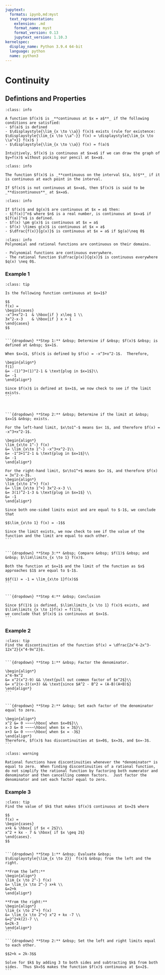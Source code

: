 ```yaml
---
jupytext:
  formats: ipynb,md:myst
  text_representation:
    extension: .md
    format_name: myst
    format_version: 0.13
    jupytext_version: 1.10.3
kernelspec:
  display_name: Python 3.9.4 64-bit
  language: python
  name: python3
---
```

# Continuity

## Defintions and Properties

```{admonition} Definition
:class: info

A function $f(x)$ is _**continuous at $x = a$**_ if the following conditions are satisfied:
- $f(a)$ is defined
- $\displaystyle{\lim_{x \to \\a}} f(x)$ exists (rule for existence: 
$\displaystyle{\lim_{x \to \\a^-}} f(x) = \displaystyle{\lim_{x \to \\a^+}} f(x)$ )
- $\displaystyle{\lim_{x \to \\a}} f(x) = f(a)$

Intuitively, $f(x)$ is continuous at $x=a$ if we can draw the graph of $y=f(x)$ without picking our pencil at $x=a$.
```


```{admonition} Definition
:class: info

The function $f(x)$ is _**continuous on the interval $(a, b)$**_ if it is continuous at each point in the interval.

If $f(x)$ is not continuous at $x=a$, then $f(x)$ is said to be _**discontinuous**_ at $x=a$.
```

```{admonition} Properties of Continuous Functions
:class: info

If $f(x)$ and $g(x)$ are continuous at $x = a$ then:
- $[f(x)]^n$ where $n$ is a real number, is continuous at $x=a$ if $[f(a)]^n$ is defined.
- $f(x) \pm g(x)$ is continuous at $x = a$
- $f(x) \times g(x)$ is continuous at $x = a$
- $\dfrac{f(x)}{g(x)}$ is continuous at $x = a$ if $g(a)\neq 0$
```

```{admonition} Continuity of Polynomial and Rational Functions
:class: info
Polynomial and rational functions are continuous on their domains.

- Polynomial functions are continuous everywhere.
- The rational function $\dfrac{p(x)}{q(x)}$ is continuous everywhere $q(x) \neq 0$.
```


### Example 1

````{admonition} Continuity at a point
:class: tip

Is the following function continuous at $x=1$?

$$
f(x) =
\begin{cases}
-x^3+x^2-1 	& \hbox{if } x\leq 1 \\
3x^2-x-3	& \hbox{if } x > 1
\end{cases}
$$


```{dropdown} **Step 1:** &nbsp; Determine if &nbsp; $f(x)$ &nbsp; is defined at &nbsp; $x=1$.

When $x=1$, $f(x)$ is defined by $f(x) = -x^3+x^2-1$.  Therefore,

\begin{align*}
f(1) 
&= -(1)^3+(1)^2-1 & \text{plug in $x=1$}\\
&= -1 
\end{align*}

Since $f(x)$ is defined at $x=1$, we now check to see if the limit exists.
```



```{dropdown} **Step 2:** &nbsp; Determine if the limit at &nbsp; $x=1$ &nbsp; exists.

For the left-hand limit, $x\to1^-$ means $x< 1$, and therefore $f(x) = -x^3+x^2-1$.

\begin{align*}
\lim_{x\to 1^-} f(x) 
&= \lim_{x\to 1^-} -x^3+x^2-1\\
&= -1^3+1^2-1 & \text{plug in $x=1$}\\
&= -1 
\end{align*}

For the right-hand limit, $x\to1^+$ means $x> 1$, and therefore $f(x) = 3x^2-x-3$.
\begin{align*}
\lim_{x\to 1^+} f(x) 
&= \lim_{x\to 1^+} 3x^2-x-3 \\
&= 3(1)^2-1-3 & \text{plug in $x=1$} \\
&= -1 
\end{align*}

Since both one-sided limits exist and are equal to $-1$, we conclude that

$$\lim_{x\to 1} f(x) = -1$$

Since the limit exists, we now check to see if the value of the function and the limit are equal to each other.
```


```{dropdown} **Step 3:** &nbsp; Compare &nbsp; $f(1)$ &nbsp; and &nbsp; $\lim\limits_{x \to 1} f(x)$.

Both the function at $x=1$ and the limit of the function as $x$ approaches $1$ are equal to $-1$.

$$f(1) = -1 = \lim_{x\to 1}f(x)$$
```


```{dropdown} **Step 4:** &nbsp; Conclusion

Since $f(1)$ is defined, $\lim\limits_{x \to 1} f(x)$ exists, and $\lim\limits_{x \to 1}f(x) = f(1)$,
we conclude that $f(x)$ is continuous at $x=1$.
```
````


### Example 2
````{admonition} Find the discontinuities
:class: tip
Find the discontinuities of the function $f(x) = \dfrac{2x^4-2x^3-12x^2}{x^4-9x^2}$.


```{dropdown} **Step 1:** &nbsp; Factor the denominator.

\begin{align*}
x^4-9x^2
&= x^2(x^2-9) && \text{pull out common factor of $x^2$}\\
&= x^2(x-3)(x+3) && \text{since $A^2 - B^2 = (A-B)(A+B)$}
\end{align*}
```


```{dropdown} **Step 2:** &nbsp; Set each factor of the denominator equal to zero.

\begin{align*}
x^2 &= 0 ~~~~\hbox{ when $x=0$}\\
x-3 &= 0 ~~~~\hbox{ when $x = 3$}\\
x+3 &= 0 ~~~~\hbox{ when $x = -3$}
\end{align*}
Therefore, $f(x)$ has discontinuities at $x=0$, $x=3$, and $x=-3$.
```
````

```{admonition} Discontinuities of Rational Functions
:class: warning

Rational functions have discontinuities whenever the *denominator* is equal to zero.  When finding discontinuities of a rational function, do not simplify the rational function by factoring both numerator and denominator and then cancelling common factors.  Just factor the denominator and set each factor equal to zero.
```



### Example 3
````{admonition} Choosing a parameter to make function continuous
:class: tip
Find the value of $k$ that makes $f(x)$ continuous at $x=2$ where

$$
f(x) = 
\begin{cases}
x+k & \hbox{ if $x < 2$}\\
x^2 + kx - 7 & \hbox{ if $x \geq 2$}
\end{cases}.
$$


```{dropdown} **Step 1:** &nbsp; Evaluate &nbsp; $\displaystyle{\lim_{x \to 2}}  f(x)$ &nbsp; from the left and the right.

**From the left:**
\begin{align*}
\lim_{x \to 2^-} f(x) 
&= \lim_{x \to 2^-} x+k \\
&=2+k 
\end{align*}

**From the right:**
\begin{align*}
\lim_{x \to 2^+} f(x) 
&= \lim_{x \to 2^+} x^2 + kx -7 \\
&=2^2+k(2)-7 \\
&=2k-3 
\end{align*}
```

```{dropdown} **Step 2:** &nbsp; Set the left and right limits equal to each other.

$$2+k = 2k-3$$

Solve for $k$ by adding 3 to both sides and subtracting $k$ from both sides.  Thus $k=5$ makes the function $f(x)$ continuous at $x=2$.
```
````